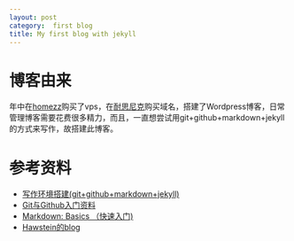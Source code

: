 ```yaml
---
layout: post
category:  first blog
title: My first blog with jekyll
---
```


# 博客由来
年中在[homezz](http://www.homezz.com/)购买了vps，在[耐思尼克](http://www.iisp.com/)购买域名，搭建了Wordpress博客，日常管理博客需要花费很多精力，而且，一直想尝试用git+github+markdown+jekyll的方式来写作，故搭建此博客。

# 参考资料
* [写作环境搭建(git+github+markdown+jekyll)](http://ellochen.github.io/2013/03/写作环境搭建(git+github+markdown+jekyll)/)
* [Git与Github入门资料](http://www.yangzhiping.com/tech/git.html)
* [Markdown: Basics （快速入门)](http://wowubuntu.com/markdown/basic.html)
* [Hawstein的blog](https://github.com/Hawstein/hawstein.github.com)


